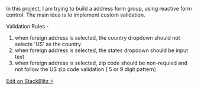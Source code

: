 In this project, I am trying to build a address form group, using reactive form control. 
The main idea is to implement custom validation. 

Validation Rules -
  1. when foreign address is selected, the country dropdown should not selecte 'US' as the country.
  2. when foreign address is selected, the states dropdown should be input text
  3. when foreign address is selected, zip code should be non-requied and not follow the US zip code validation ( 5 or 9 digit pattern)

[Edit on StackBlitz ⚡️](https://stackblitz.com/edit/angular-ivy-3wmluj)